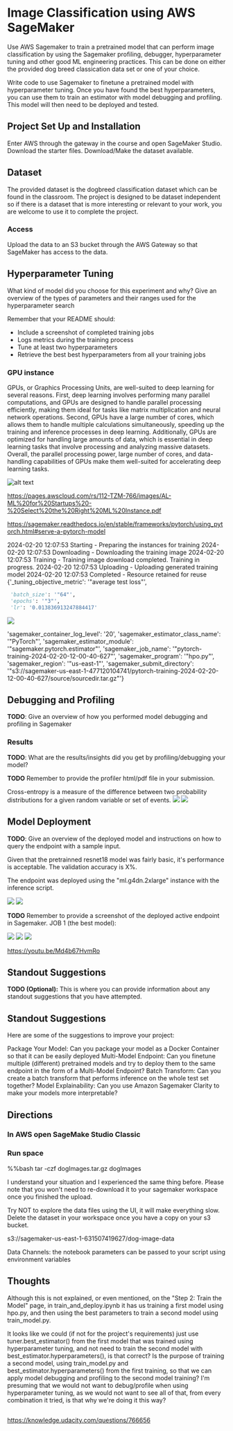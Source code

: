 # Image Classification using AWS SageMaker

Use AWS Sagemaker to train a pretrained model that can perform image classification by using the Sagemaker profiling, debugger, hyperparameter tuning and other good ML engineering practices. This can be done on either the provided dog breed classication data set or one of your choice.

Write code to use Sagemaker to finetune a pretrained model with hyperparameter tuning. Once you have found the best hyperparameters, you can use them to train an estimator with model debugging and profiling. This model will then need to be deployed and tested.

## Project Set Up and Installation
Enter AWS through the gateway in the course and open SageMaker Studio. 
Download the starter files.
Download/Make the dataset available. 

## Dataset
The provided dataset is the dogbreed classification dataset which can be found in the classroom.
The project is designed to be dataset independent so if there is a dataset that is more interesting or relevant to your work, you are welcome to use it to complete the project.

### Access
Upload the data to an S3 bucket through the AWS Gateway so that SageMaker has access to the data. 

## Hyperparameter Tuning
What kind of model did you choose for this experiment and why? Give an overview of the types of parameters and their ranges used for the hyperparameter search

Remember that your README should:
- Include a screenshot of completed training jobs
- Logs metrics during the training process
- Tune at least two hyperparameters
- Retrieve the best best hyperparameters from all your training jobs

### GPU instance
GPUs, or Graphics Processing Units, are well-suited to deep learning for several reasons. First, deep learning involves performing many parallel computations, and GPUs are designed to handle parallel processing efficiently, making them ideal for tasks like matrix multiplication and neural network operations. Second, GPUs have a large number of cores, which allows them to handle multiple calculations simultaneously, speeding up the training and inference processes in deep learning. Additionally, GPUs are optimized for handling large amounts of data, which is essential in deep learning tasks that involve processing and analyzing massive datasets. Overall, the parallel processing power, large number of cores, and data-handling capabilities of GPUs make them well-suited for accelerating deep learning tasks.


![alt text](https://imgs.search.brave.com/gTd6ydTlc8dWSIBQm-awW8ArgKORecw8_7XHvbwHzos/rs:fit:500:0:0/g:ce/aHR0cHM6Ly9pMi53/cC5jb20vaS5waW5p/bWcuY29tL29yaWdp/bmFscy84Mi9mNS9l/ZS84MmY1ZWU0MDJj/Nzk0MDQxNjY1ZjQ2/OGY5NGZkMjNlMC5q/cGc)

https://pages.awscloud.com/rs/112-TZM-766/images/AL-ML%20for%20Startups%20-%20Select%20the%20Right%20ML%20Instance.pdf

https://sagemaker.readthedocs.io/en/stable/frameworks/pytorch/using_pytorch.html#serve-a-pytorch-model


2024-02-20 12:07:53 Starting - Preparing the instances for training
2024-02-20 12:07:53 Downloading - Downloading the training image
2024-02-20 12:07:53 Training - Training image download completed. Training in progress.
2024-02-20 12:07:53 Uploading - Uploading generated training model
2024-02-20 12:07:53 Completed - Resource retained for reuse
{'_tuning_objective_metric': '"average test loss"',

```python
 'batch_size': '"64"',
 'epochs': '"3"',
 'lr': '0.013836913247884417'
```

![](screenshots/hypertuning.png)


 'sagemaker_container_log_level': '20',
 'sagemaker_estimator_class_name': '"PyTorch"',
 'sagemaker_estimator_module': '"sagemaker.pytorch.estimator"',
 'sagemaker_job_name': '"pytorch-training-2024-02-20-12-00-40-627"',
 'sagemaker_program': '"hpo.py"',
 'sagemaker_region': '"us-east-1"',
 'sagemaker_submit_directory': '"s3://sagemaker-us-east-1-477120104741/pytorch-training-2024-02-20-12-00-40-627/source/sourcedir.tar.gz"'}

## Debugging and Profiling
**TODO**: Give an overview of how you performed model debugging and profiling in Sagemaker


### Results
**TODO**: What are the results/insights did you get by profiling/debugging your model?

**TODO** Remember to provide the profiler html/pdf file in your submission.

Cross-entropy is a measure of the difference between two probability distributions for a given random variable or set of events.
![](screenshots/averge_loss.png)
![](screenshots/cross_entropy.png)


## Model Deployment
**TODO**: Give an overview of the deployed model and instructions on how to query the endpoint with a sample input.


Given that the pretrainned resnet18 model was fairly basic, it's performance is acceptable. The validation accuracy is X%.



The endpoint was deployed using the "ml.g4dn.2xlarge" instance with the inference script.

![](screenshots/endpoint.png)
![](screenshots/endpoint2.png)

**TODO** Remember to provide a screenshot of the deployed active endpoint in Sagemaker.
JOB 1 (the best model):

![](screenshots/endpoint2.png)
![](screenshots/model.png)
![](screenshots/model3.png)


https://youtu.be/Md4b67HvmRo

## Standout Suggestions
**TODO (Optional):** This is where you can provide information about any standout suggestions that you have attempted.



## Standout Suggestions
Here are some of the suggestions to improve your project:


Package Your Model: Can you package your model as a Docker Container so that it can be easily deployed
Multi-Model Endpoint: Can you finetune multiple (different) pretrained models and try to deploy them to the same endpoint in the form of a Multi-Model Endpoint?
Batch Transform: Can you create a batch transform that performs inference on the whole test set together?
Model Explainability: Can you use Amazon Sagemaker Clarity to make your models more interpretable?

## Directions


### In AWS open SageMake Studio Classic

### Run space

%%bash
tar -czf dogImages.tar.gz dogImages

I understand your situation and I experienced the same thing before. Please note that you won't need to re-download it to your sagemaker workspace once you finished the upload.

Try NOT to explore the data files using the UI, it will make everything slow.
Delete the dataset in your workspace once you have a copy on your s3 bucket.

s3://sagemaker-us-east-1-631507419627/dog-image-data


Data Channels: the notebook parameters can be passed to your script using environment variables

## Thoughts

Although this is not explained, or even mentioned, on the "Step 2: Train the Model" page, in train_and_deploy.ipynb it has us training a first model using hpo.py, and then using the best parameters to train a second model using train_model.py.

It looks like we could (if not for the project's requirements) just use tuner.best_estimator() from the first model that was trained using hyperparameter tuning, and not need to train the second model with best_estimator.hyperparameters(), is that correct?
Is the purpose of training a second model, using train_model.py and best_estimator.hyperparameters() from the first training, so that we can apply model debugging and profiling to the second model training?
I'm presuming that we would not want to debug/profile when using hyperparameter tuning, as we would not want to see all of that, from every combination it tried, is that why we're doing it this way?

## 

https://knowledge.udacity.com/questions/766656